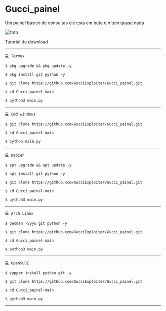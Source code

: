 # Gucci_painel
Um painel basico de consultas ele esta em beta e n tem quase nada


![foto](https://user-images.githubusercontent.com/118860604/203447026-6d65cd15-afe9-4c7e-b6f3-c2bf9025a835.png)

Tutorial de download
___________________________________________________________________
`💻 Termux`

`$ pkg upgrade && pkg update -y`

`$ pkg install git python -y`

`$ git clone https://github.com/GucciExploiter/Gucci_painel.git`

`$ cd Gucci_painel-main`

`$ python3 main.py`
___________________________________________________________________
`💻 Cmd windows`

`$ git clone https://github.com/GucciExploiter/Gucci_painel.git`

`$ cd Gucci_painel-main`

`$ python main.py`
___________________________________________________________________
`💻 Debian`

`$ apt upgrade && apt update -y`

`$ apt install git python -y`

`$ git clone https://github.com/GucciExploiter/Gucci_painel.git`

`$ cd Gucci_painel-main`

`$ python3 main.py`
___________________________________________________________________
`💻 Arch Linux`

`$ pacman -Syyu git python -y`

`$ git clone https://github.com/GucciExploiter/Gucci_painel.git`

`$ cd Gucci_painel-main`

`$ python3 main.py`
___________________________________________________________________
`💻 OpenSUSE`

`$ zypper install python git -y`

`$ git clone https://github.com/GucciExploiter/Gucci_painel.git`

`$ cd Gucci_painel-main`

`$ python3 main.py`
___________________________________________________________________
